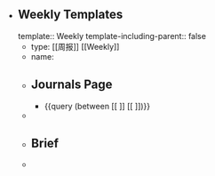 - ## Weekly Templates
  template:: Weekly
  template-including-parent:: false
	- type: [[周报]] [[Weekly]]
	- name:
	- ## Journals Page
		- {{query (between [[ ]] [[ ]])}}
	-
	- ## Brief
	-